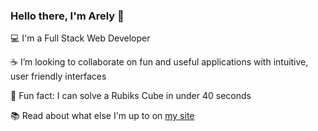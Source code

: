 ### Hello there, I'm Arely 👋

:computer: I'm a Full Stack Web Developer

:coffee: I’m looking to collaborate on fun and useful applications with intuitive, user friendly interfaces

:space_invader: Fun fact: I can solve a Rubiks Cube in under 40 seconds

:books: Read about what else I'm up to on [my site](https://a-riveragonzalez.github.io/portfolio/)


<!--
**a-riveragonzalez/a-riveragonzalez** is a ✨ _special_ ✨ repository because its `README.md` (this file) appears on your GitHub profile.

Here are some ideas to get you started:

- 🔭 I’m currently working on ...
- 🌱 I’m currently learning ...
- 👯 I’m looking to collaborate on ...
- 🤔 I’m looking for help with ...
- 💬 Ask me about ...
- 📫 How to reach me: ...
- 😄 Pronouns: ...
- ⚡ Fun fact: ...
-->
